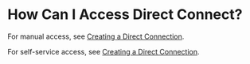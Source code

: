 # How Can I Access Direct Connect?<a name="dc_faq_0015"></a>

For manual access, see  [Creating a Direct Connection](creating-a-direct-connection-0.md).

For self-service access, see  [Creating a Direct Connection](creating-a-direct-connection.md).

